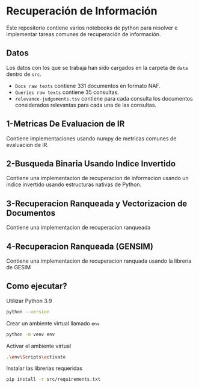 # Recuperación de Información

Este repositorio contiene varios notebooks de python para resolver e implementar tareas comunes de recuperación de información.

## Datos

Los datos con los que se trabaja han sido cargados en la carpeta de `data` dentro de `src`.

- `Docs raw texts` contiene 331 documentos en formato NAF.
- `Queries raw texts` contiene 35 consultas.
- `relevance-judgements.tsv` contiene para cada consulta los documentos considerados relevantas para cada una de las consultas.

## 1-Metricas De Evaluacion de IR

Contiene implementaciones usando numpy de metricas comunes de evaluacion de IR.

## 2-Busqueda Binaria Usando Indice Invertido

Contiene una implementacion de recuperacion de informacion usando un indice invertido usando estructuras nativas de Python.

## 3-Recuperacion Ranqueada y Vectorizacion de Documentos

Contiene una implementacion de recuperacion ranqueada

## 4-Recuperacion Ranqueada (GENSIM)

Contiene una implementacion de recuperacion ranquada usando la libreria de GESIM

## Como ejecutar?

Utilizar Python 3.9

```sh
python --version
```

Crear un ambiente virtual llamado `env`

```sh
python -m venv env
```

Activar el ambiente virtual

```sh
.\env\Scripts\activate
```

Instalar las librerias requeridas

```sh
pip install -r src/requirements.txt
```